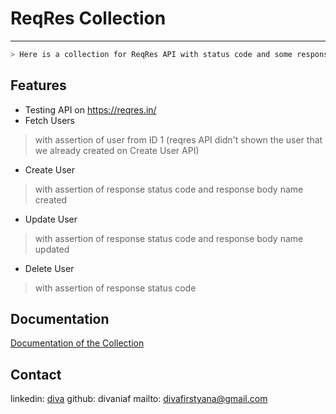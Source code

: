 # ReqRes Collection
---
````bash
> Here is a collection for ReqRes API with status code and some responses assertion
````

## Features

- Testing API on https://reqres.in/
- Fetch Users
> with assertion of user from ID 1 (reqres API didn't shown the user that we already created on Create User API)
- Create User
> with assertion of response status code and response body name created
- Update User
> with assertion of response status code and response body name updated
- Delete User
> with assertion of response status code

## Documentation
[Documentation of the Collection](https://documenter.getpostman.com/view/24819699/2s93sjUomo)



## Contact
linkedin: [diva](https://www.linkedin.com/in/divania-first/)
github: divaniaf
mailto: divafirstyana@gmail.com
